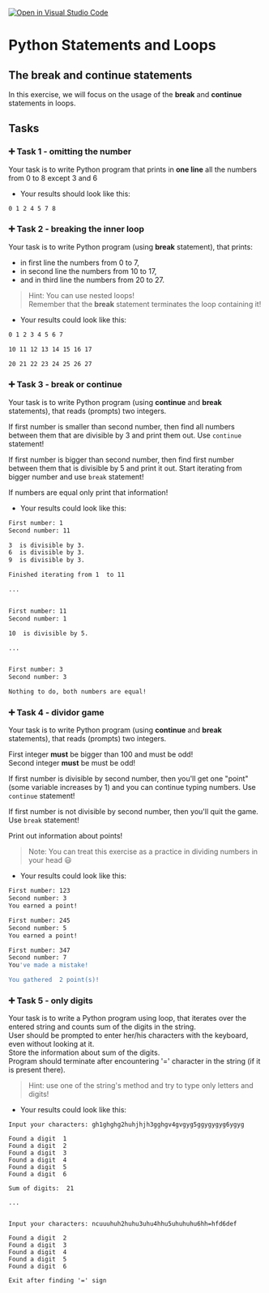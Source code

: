 [![Open in Visual Studio Code](https://classroom.github.com/assets/open-in-vscode-c66648af7eb3fe8bc4f294546bfd86ef473780cde1dea487d3c4ff354943c9ae.svg)](https://classroom.github.com/online_ide?assignment_repo_id=10070606&assignment_repo_type=AssignmentRepo)
# Python Statements and Loops

## The break and continue statements

In this exercise, we will focus on the usage of the **break** and **continue** statements in loops.
 
## 

## Tasks

### 

### :heavy_plus_sign: Task 1 - omitting the number

Your task is to write Python program that prints in **one line** all the numbers from 0 to 8 except 3 and 6  

- Your results should look like this:


```bash
0 1 2 4 5 7 8
 ``` 

### :heavy_plus_sign: Task 2 - breaking the inner loop

Your task is to write Python program (using **break** statement),
that prints:  
- in first line the numbers from 0 to 7,
- in second line the numbers from 10 to 17,
- and in third line the numbers from 20 to 27.  

>Hint: You can use nested loops!  
Remember that the **break** statement terminates the loop containing it!

- Your results could look like this:


```bash
0 1 2 3 4 5 6 7 

10 11 12 13 14 15 16 17 

20 21 22 23 24 25 26 27  
``` 

### :heavy_plus_sign: Task 3 - break or continue

Your task is to write Python program (using **continue** and **break** statements), that reads (prompts) two integers.  

If first number is smaller than second number, then find all numbers between them that are divisible by 3 and print them out. Use `continue` statement!  

If first number is bigger than second number, then find first number between them that is divisible by 5 and print it out. Start iterating from bigger number and use `break` statement!  

If numbers are equal only print that information!

- Your results could look like this:


```bash
First number: 1
Second number: 11

3  is divisible by 3.
6  is divisible by 3.
9  is divisible by 3.

Finished iterating from 1  to 11

...


First number: 11
Second number: 1

10  is divisible by 5.

...


First number: 3
Second number: 3

Nothing to do, both numbers are equal!
``` 

### :heavy_plus_sign: Task 4 - dividor game

Your task is to write Python program (using **continue** and **break** statements), that reads (prompts) two integers.  

First integer **must** be bigger than 100 and must be odd!  
Second integer **must** be must be odd!  

If first number is divisible by second number, then you'll get one "point" (some variable increases by 1) and you can continue typing numbers. Use `continue` statement!  

If first number is not divisible by second number, then you'll quit the game. Use `break` statement!  

Print out information about points!

>Note: You can treat this exercise as a practice in dividing numbers in your head :smiley:

- Your results could look like this:


```bash
First number: 123
Second number: 3
You earned a point!

First number: 245
Second number: 5
You earned a point!

First number: 347
Second number: 7
You've made a mistake!

You gathered  2 point(s)!
``` 

### :heavy_plus_sign: Task 5 - only digits

Your task is to write a Python program using loop, that iterates over the entered string and counts sum of the digits in the string.  
User should be prompted to enter her/his characters with the keyboard, even without looking at it.  
Store the information about sum of the digits.  
Program should terminate after encountering '=' character in the string (if it is present there).

>Hint: use one of the string's method and try to type only letters and digits!  


- Your results could look like this:


```
Input your characters: gh1ghghg2huhjhjh3gghgv4gvgyg5ggygygyg6ygyg

Found a digit  1
Found a digit  2
Found a digit  3
Found a digit  4
Found a digit  5
Found a digit  6

Sum of digits:  21

...


Input your characters: ncuuuhuh2huhu3uhu4hhu5uhuhuhu6hh=hfd6def

Found a digit  2
Found a digit  3
Found a digit  4
Found a digit  5
Found a digit  6

Exit after finding '=' sign 
``` 